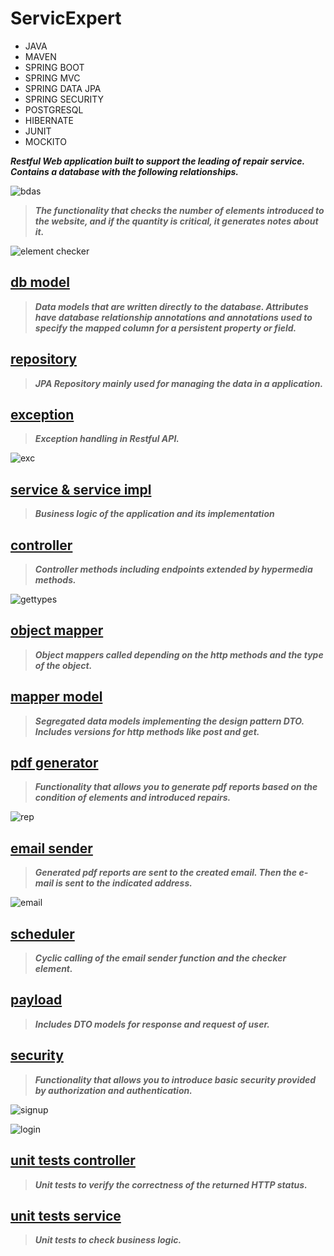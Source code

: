 # ServicExpert

- JAVA
- MAVEN
- SPRING BOOT
- SPRING MVC
- SPRING DATA JPA
- SPRING SECURITY
- POSTGRESQL
- HIBERNATE
- JUNIT
- MOCKITO

***Restful Web application built to support the leading of repair service. Contains a database with the following relationships.***

![bdas](https://user-images.githubusercontent.com/100514357/197901184-d36fa64b-28d7-4886-a138-99463bf56898.png)

>***The functionality that checks the number of elements introduced to the website, and if the quantity is critical, it generates notes about it.***

![element checker](https://user-images.githubusercontent.com/100514357/197901341-e2f42a67-b5a9-4715-961a-1e968e2a1d8a.png)

## [db model](https://github.com/kdanelczyk/ServicExpert/tree/main/src/main/java/com/kamil/servicExpert/db/model)

>***Data models that are written directly to the database. Attributes have database relationship annotations and annotations used to specify the mapped column for a persistent property or field.***

## [repository](https://github.com/kdanelczyk/ServicExpert/tree/main/src/main/java/com/kamil/servicExpert/repository)

>***JPA Repository mainly used for managing the data in a application.***

## [exception](https://github.com/kdanelczyk/ServicExpert/tree/main/src/main/java/com/kamil/servicExpert/exception)

>***Exception handling in Restful API.***

![exc](https://user-images.githubusercontent.com/100514357/197901203-3bab6bdc-549b-49e0-83f8-0d0bc79a48cb.png)

## [service & service impl](https://github.com/kdanelczyk/ServicExpert/tree/main/src/main/java/com/kamil/servicExpert/service)

>***Business logic of the application and its implementation***

## [controller](https://github.com/kdanelczyk/ServicExpert/tree/main/src/main/java/com/kamil/servicExpert/controller)

>***Controller methods including endpoints extended by hypermedia methods.***

![gettypes](https://user-images.githubusercontent.com/100514357/197901218-34733cba-e493-4488-9720-5694b1c3c737.png)

## [object mapper](https://github.com/kdanelczyk/ServicExpert/tree/main/src/main/java/com/kamil/servicExpert/db/mapper)

>***Object mappers called depending on the http methods and the type of the object.***

## [mapper model](https://github.com/kdanelczyk/ServicExpert/tree/main/src/main/java/com/kamil/servicExpert/model)

>***Segregated data models implementing the design pattern DTO. Includes versions for http methods like post and get.***

## [pdf generator](https://github.com/kdanelczyk/ServicExpert/tree/main/src/main/java/com/kamil/servicExpert/pdfGenerator)

>***Functionality that allows you to generate pdf reports based on the condition of elements and introduced repairs.***

![rep](https://user-images.githubusercontent.com/100514357/197901457-e7b8c5cc-0093-45a7-9add-4ca55f369684.png)

## [email sender](https://github.com/kdanelczyk/ServicExpert/tree/main/src/main/java/com/kamil/servicExpert/EmailSender)

>***Generated pdf reports are sent to the created email. Then the e-mail is sent to the indicated address.***

![email](https://user-images.githubusercontent.com/100514357/197901237-eb1d1c18-cdae-4c8e-b68f-d509c87a14a9.png)

## [scheduler](https://github.com/kdanelczyk/ServicExpert/tree/main/src/main/java/com/kamil/servicExpert/scheduler)

>***Cyclic calling of the email sender function and the checker element.***

## [payload](https://github.com/kdanelczyk/ServicExpert/tree/main/src/main/java/com/kamil/servicExpert/payload)

>***Includes DTO models for response and request of user.***

## [security](https://github.com/kdanelczyk/ServicExpert/tree/main/src/main/java/com/kamil/servicExpert/security)

>***Functionality that allows you to introduce basic security provided by authorization and authentication.***

![signup](https://user-images.githubusercontent.com/100514357/197901248-ba79b436-4f1f-4407-816d-6b907bd17460.png)

![login](https://user-images.githubusercontent.com/100514357/197901403-50642623-a803-4c8d-9164-62ad9de60d51.png)

## [unit tests controller](https://github.com/kdanelczyk/ServicExpert/tree/main/src/test/java/com/kamil/servicExpert/controller)

>***Unit tests to verify the correctness of the returned HTTP status.***

## [unit tests service](https://github.com/kdanelczyk/ServicExpert/tree/main/src/test/java/com/kamil/servicExpert/service)

>***Unit tests to check business logic.***
